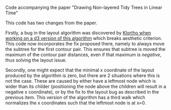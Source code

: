 Code accompanying the paper "Drawing Non-layered Tidy Trees in Linear Time"

This code has two changes from the paper.

Firstly, a bug in the layout algorithm was discovered by [Klortho when working on a d3 version of this algorithm](https://github.com/Klortho/d3-flextree/issues/1) which breaks aesthetic criterion. This code now incorporates the fix proposed there, namely to always move the subtree for the first contour pair. This ensures that subtree is moved the maximum of the contour pair distances, even if that maximum is *negative*, thus solving the layout issue.

Secondly, one might expect that the minimal x coordinate of the layout produced by the algorithm is zero, but there are 2 situations where this is not the case. These are caused by either have a leftmost node which is wider than its childer (positioning the node above the children will result in a negative x coordinate), or by the fix to the layout bug as described in the previous item. This version of the algorithm has a third walk which normalizes the x coordinates such that the leftmost node is at x=0.

